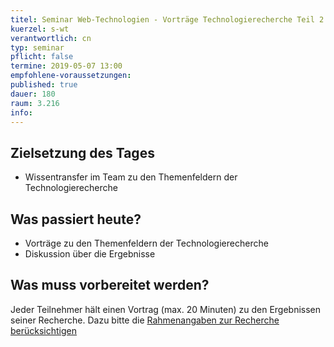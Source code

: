 ```yaml
---
titel: Seminar Web-Technologien - Vorträge Technologierecherche Teil 2
kuerzel: s-wt
verantwortlich: cn
typ: seminar
pflicht: false
termine: 2019-05-07 13:00
empfohlene-voraussetzungen: 
published: true
dauer: 180
raum: 3.216
info: 
---
```


## Zielsetzung des Tages
- Wissentransfer im Team zu den Themenfeldern der Technologierecherche

## Was passiert heute?
- Vorträge zu den Themenfeldern der Technologierecherche
- Diskussion über die Ergebnisse

## Was muss vorbereitet werden?
Jeder Teilnehmer hält einen Vortrag (max. 20 Minuten) zu den Ergebnissen seiner Recherche. Dazu bitte die [Rahmenangaben zur Recherche berücksichtigen](https://github.com/th-koeln/mi-master-wtw/wiki/SS2019:-Technologierecherche-f%C3%BCr-Projekt-Q)
